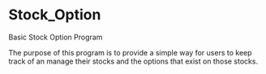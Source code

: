 # Stock_Option
Basic Stock Option Program

The purpose of this program is to provide a simple way for users to keep track of an manage their stocks and the options that exist on those stocks.
